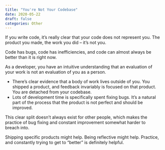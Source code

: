 ```yaml
---
title: "You're Not Your Codebase"
date: 2020-05-22
draft: false
categories: Other
---
```


If you write code, it’s really clear that your code does not represent you. The product you made, the work you did – it’s not you.

Code has bugs, code has inefficiencies, and code can almost always be better than it is right now.

As a developer, you have an intuitive understanding that an evaluation of your work is not an evaluation of you as a person.

* There’s clear evidence that a body of work lives outside of you. You shipped a product, and feedback invariably is focused on that product. You are detached from your codebase.
* Lots of development time is specifically spent fixing bugs. It’s a natural part of the process that the product is not perfect and should be improved.

This clear split doesn’t always exist for other people, which makes the practice of bug fixing and constant improvement somewhat harder to breach into.

Shipping specific products might help. Being reflective might help. Practice, and constantly trying to get to “better” is definitely helpful.

